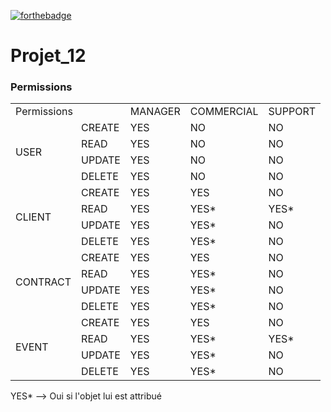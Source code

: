 [![forthebadge](https://forthebadge.com/images/badges/made-with-python.svg)](https://forthebadge.com)
# Projet_12
### Permissions

<table><tr><td colspan="2">Permissions</td><td>MANAGER</td><td>COMMERCIAL</td><td>SUPPORT</td></tr>
<tr><td rowspan="4">USER</td><td>CREATE</td><td>YES</td><td>NO</td><td>NO</td></tr>
<tr><td>READ</td><td>YES</td><td>NO</td><td>NO</td></tr>
<tr><td>UPDATE</td><td>YES</td><td>NO</td><td>NO</td></tr>
<tr><td>DELETE</td><td>YES</td><td>NO</td><td>NO</td></tr>
<tr><td rowspan="4">CLIENT</td><td>CREATE</td><td>YES</td><td>YES</td><td>NO</td></tr>
<tr><td>READ</td><td>YES</td><td>YES*</td><td>YES*</td></tr>
<tr><td>UPDATE</td><td>YES</td><td>YES*</td><td>NO</td></tr>
<tr><td>DELETE</td><td>YES</td><td>YES*</td><td>NO</td></tr>
<tr><td rowspan="4">CONTRACT</td><td>CREATE</td><td>YES</td><td>YES</td><td>NO</td></tr>
<tr><td>READ</td><td>YES</td><td>YES*</td><td>NO</td></tr>
<tr><td>UPDATE</td><td>YES</td><td>YES*</td><td>NO</td></tr>
<tr><td>DELETE</td><td>YES</td><td>YES*</td><td>NO</td></tr>
<tr><td rowspan="4">EVENT</td><td>CREATE</td><td>YES</td><td>YES</td><td>NO</td></tr>
<tr><td>READ</td><td>YES</td><td>YES*</td><td>YES*</td></tr>
<tr><td>UPDATE</td><td>YES</td><td>YES*</td><td>NO</td></tr>
<tr><td>DELETE</td><td>YES</td><td>YES*</td><td>NO</td></tr>
</table>

YES* --> Oui si l'objet lui est attribué